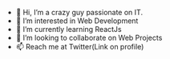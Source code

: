 - 👋 Hi, I’m a crazy guy passionate on IT.
- 👀 I’m interested in Web Development
- 🌱 I’m currently learning ReactJs
- 💞️ I’m looking to collaborate on Web Projects
- 📫 Reach me at Twitter(Link on profile)

 
<!---
SauravDhakalsd/SauravDhakalsd is a ✨ special ✨ repository because its `README.md` (this file) appears on your GitHub profile.
You can click the Preview link to take a look at your changes.
--->
